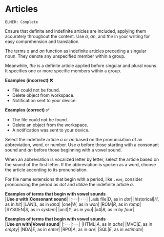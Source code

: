# Articles

<code>ELMER: Complete</code>

Ensure that definite and indefinite articles are included, applying them accurately throughout the content. Use *a*, *an*, and *the* in your writing for easy comprehension and translation.

The terms *a* and *an* function as indefinite articles preceding a singular noun. They denote any unspecified member within a group.

Meanwhile, *the* is a definite article applied before singular and plural nouns. It specifies one or more specific members within a group.

**Examples (incorrect) ❌**
- File could not be found.
- Delete object from workspace.
- Notification sent to your device.

**Examples (correct) ✅**  
- The file could not be found.
- Delete an object from the workspace.
- A notification was sent to your device.

Select the indefinite article *a* or *an* based on the pronunciation of an abbreviation, word, or number. Use *a* before those starting with a consonant sound and *an* before those beginning with a vowel sound.

When an abbreviation is vocalized letter by letter, select the article based on the sound of the first letter. If the abbreviation is spoken as a word, choose the article according to its pronunciation.

For file name extensions that begin with a period, like `.exe`, consider pronouncing the period as *dot* and utilize the indefinite article *a*.

**Examples of terms that begin with vowel sounds**  
|**Use *a* with**|**Consonant sound**|
|:---|:---|
|`.mdb` file|*D*, as in *dot*|
|historical|*H*, as in *hit*|
|LAN|*L*, as in *land*|
|one|*W*, as in *won*|
|ROM|*R*, as in *romp*|
|SYSGEN|*S*, as in *system*|
|unit|*Y*, as in *you*|
|x4|*B*, as in *by four*|

**Examples of terms that begin with vowel sounds**  
|**Use *an* with**|**Vowel sound**|
|:---|:---|
|HTML|*A*, as in *ache*|
|MVC|*E*, as in *empty*|
|NDA|*E*, as in *enter*|
|RPG|*A*, as in *are*|
|SQL|*E*, as in *estimate*|
